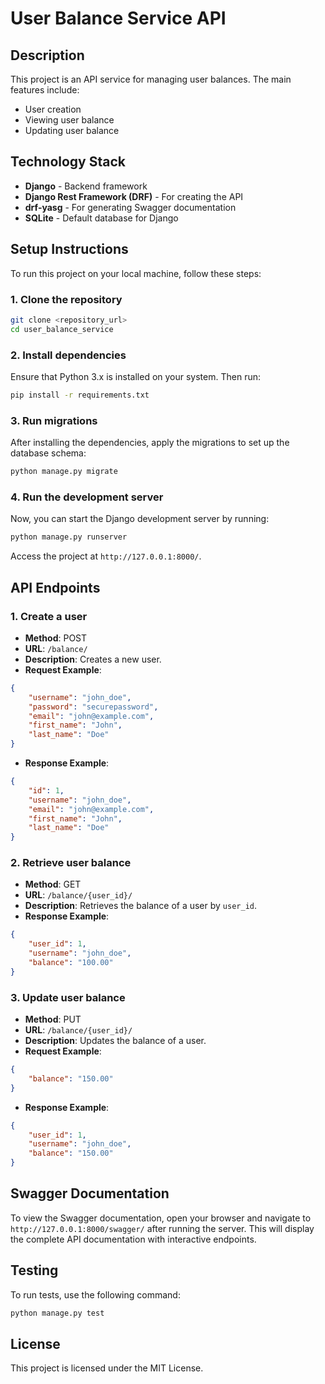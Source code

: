 # User Balance Service API

## Description

This project is an API service for managing user balances. The main features include:

-   User creation
-   Viewing user balance
-   Updating user balance

## Technology Stack

-   **Django** - Backend framework
-   **Django Rest Framework (DRF)** - For creating the API
-   **drf-yasg** - For generating Swagger documentation
-   **SQLite** - Default database for Django

## Setup Instructions

To run this project on your local machine, follow these steps:

### 1. Clone the repository

```bash
git clone <repository_url>
cd user_balance_service
```

### 2. Install dependencies

Ensure that Python 3.x is installed on your system. Then run:

```bash
pip install -r requirements.txt
```

### 3. Run migrations

After installing the dependencies, apply the migrations to set up the database schema:

```bash
python manage.py migrate
```

### 4. Run the development server

Now, you can start the Django development server by running:

```bash
python manage.py runserver
```

Access the project at `http://127.0.0.1:8000/`.

## API Endpoints

### 1. Create a user

-   **Method**: POST
-   **URL**: `/balance/`
-   **Description**: Creates a new user.
-   **Request Example**:

```json
{
	"username": "john_doe",
	"password": "securepassword",
	"email": "john@example.com",
	"first_name": "John",
	"last_name": "Doe"
}
```

-   **Response Example**:

```json
{
	"id": 1,
	"username": "john_doe",
	"email": "john@example.com",
	"first_name": "John",
	"last_name": "Doe"
}
```

### 2. Retrieve user balance

-   **Method**: GET
-   **URL**: `/balance/{user_id}/`
-   **Description**: Retrieves the balance of a user by `user_id`.
-   **Response Example**:

```json
{
	"user_id": 1,
	"username": "john_doe",
	"balance": "100.00"
}
```

### 3. Update user balance

-   **Method**: PUT
-   **URL**: `/balance/{user_id}/`
-   **Description**: Updates the balance of a user.
-   **Request Example**:

```json
{
	"balance": "150.00"
}
```

-   **Response Example**:

```json
{
	"user_id": 1,
	"username": "john_doe",
	"balance": "150.00"
}
```

## Swagger Documentation

To view the Swagger documentation, open your browser and navigate to `http://127.0.0.1:8000/swagger/` after running the server. This will display the complete API documentation with interactive endpoints.

## Testing

To run tests, use the following command:

```bash
python manage.py test
```

## License

This project is licensed under the MIT License.
